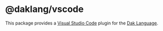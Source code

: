 # @daklang/vscode

This package provides a [Visual Studio Code](https://code.visualstudio.com/)
plugin for the [Dak Language](https://www.daklang.com/).
